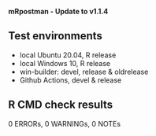 **mRpostman - Update to v1.1.4**

## Test environments
* local Ubuntu 20.04, R release
* local Windows 10, R release
* win-builder: devel, release & oldrelease
* Github Actions, devel & release

## R CMD check results
0 ERRORs, 0 WARNINGs, 0 NOTEs
